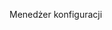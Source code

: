 <Token xmlns:xlink="http://www.w3.org/1999/xlink">Menedżer konfiguracji</Token>

<!--HONumber=Jul16_HO3-->


